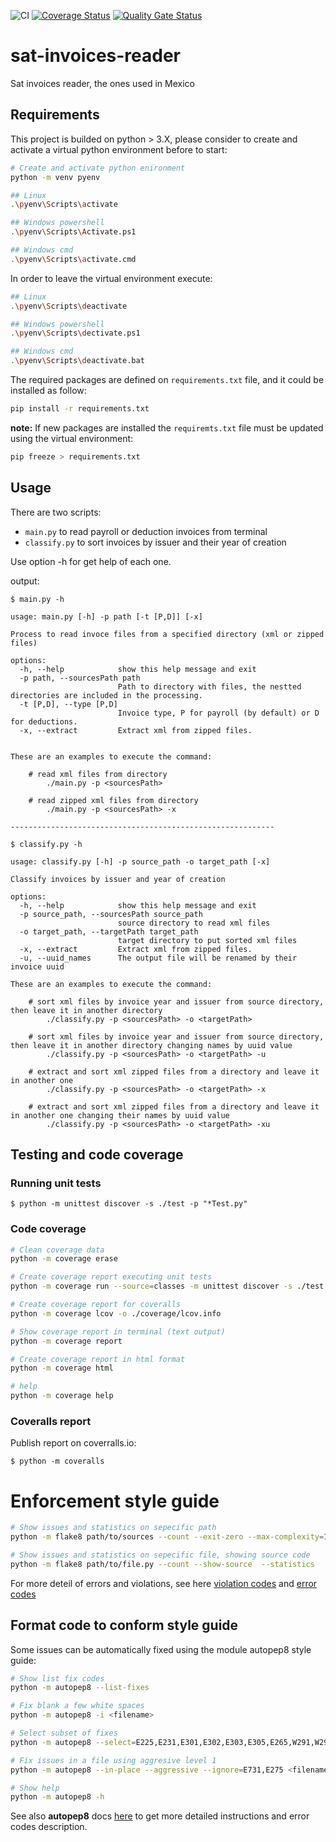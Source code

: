![CI](https://github.com/orbital-zero/sat-invoices-reader/actions/workflows/build.yml/badge.svg) [![Coverage Status](https://coveralls.io/repos/github/orbital-zero/sat-invoices-reader/badge.svg)](https://coveralls.io/github/orbital-zero/sat-invoices-reader) [![Quality Gate Status](https://sonarcloud.io/api/project_badges/measure?project=orbital-zero_sat-invoices-reader&metric=alert_status)](https://sonarcloud.io/summary/new_code?id=orbital-zero_sat-invoices-reader)


# sat-invoices-reader
Sat invoices reader, the ones used in Mexico

## Requirements

This project is builded on python > 3.X, please consider to create and activate a virtual python environment before to start:

```bash
# Create and activate python enironment
python -m venv pyenv

## Linux
.\pyenv\Scripts\activate

## Windows powershell
.\pyenv\Scripts\Activate.ps1

## Windows cmd
.\pyenv\Scripts\activate.cmd
```

In order to leave the virtual environment execute:

```bash
## Linux
.\pyenv\Scripts\deactivate

## Windows powershell
.\pyenv\Scripts\dectivate.ps1

## Windows cmd
.\pyenv\Scripts\deactivate.bat
```

The required packages are defined on `requirements.txt` file, and it could be installed as follow:

```bash
pip install -r requirements.txt
```

**note:** If new packages are installed the `requiremts.txt` file must be updated using the virtual environment:
```bash
pip freeze > requirements.txt
```


## Usage

There are two scripts:

- `main.py` to read payroll or deduction invoices from terminal
- `classify.py` to sort invoices by issuer and their year of creation

Use option -h for get help of each one.

output:
```
$ main.py -h

usage: main.py [-h] -p path [-t [P,D]] [-x]

Process to read invoce files from a specified directory (xml or zipped files)

options:
  -h, --help            show this help message and exit
  -p path, --sourcesPath path
                        Path to directory with files, the nestted directories are included in the processing.
  -t [P,D], --type [P,D]
                        Invoice type, P for payroll (by default) or D for deductions.
  -x, --extract         Extract xml from zipped files.


These are an examples to execute the command:

    # read xml files from directory
        ./main.py -p <sourcesPath>

    # read zipped xml files from directory
        ./main.py -p <sourcesPath> -x

-----------------------------------------------------------

$ classify.py -h

usage: classify.py [-h] -p source_path -o target_path [-x]

Classify invoices by issuer and year of creation

options:
  -h, --help            show this help message and exit
  -p source_path, --sourcesPath source_path
                        source directory to read xml files
  -o target_path, --targetPath target_path
                        target directory to put sorted xml files
  -x, --extract         Extract xml from zipped files.
  -u, --uuid_names      The output file will be renamed by their invoice uuid

These are an examples to execute the command:

    # sort xml files by invoice year and issuer from source directory, then leave it in another directory
        ./classify.py -p <sourcesPath> -o <targetPath>

    # sort xml files by invoice year and issuer from source directory, then leave it in another directory changing names by uuid value
        ./classify.py -p <sourcesPath> -o <targetPath> -u

    # extract and sort xml zipped files from a directory and leave it in another one
        ./classify.py -p <sourcesPath> -o <targetPath> -x

    # extract and sort xml zipped files from a directory and leave it in another one changing their names by uuid value
        ./classify.py -p <sourcesPath> -o <targetPath> -xu
```

## Testing and code coverage

### Running unit tests

    $ python -m unittest discover -s ./test -p "*Test.py"

### Code coverage

```sh
# Clean coverage data
python -m coverage erase

# Create coverage report executing unit tests
python -m coverage run --source=classes -m unittest discover -s ./test -p "*Test.py"

# Create coverage report for coveralls
python -m coverage lcov -o ./coverage/lcov.info

# Show coverage report in terminal (text output)
python -m coverage report

# Create coverage report in html format
python -m coverage html

# help
python -m coverage help

```

### Coveralls report

Publish report on coverralls.io:

    $ python -m coveralls

# Enforcement style guide

```sh
# Show issues and statistics on sepecific path
python -m flake8 path/to/sources --count --exit-zero --max-complexity=10 --max-line-length=127 --statistics

# Show issues and statistics on sepecific file, showing source code
python -m flake8 path/to/file.py --count --show-source  --statistics

```
For more deteil of errors and violations, see here [violation codes](https://flake8.pycqa.org/en/latest/user/error-codes.html) and [error codes](https://pycodestyle.pycqa.org/en/latest/intro.html#error-codes)

## Format code to conform style guide

Some issues can be automatically fixed using the module autopep8 style guide:

```sh
# Show list fix codes
python -m autopep8 --list-fixes

# Fix blank a few white spaces
python -m autopep8 -i <filename>

# Select subset of fixes
python -m autopep8 --select=E225,E231,E301,E302,E303,E305,E265,W291,W292,W293,W391,E271,E275,E306,E271,E251,E111,E117,E128,E203,F401,F811 <filename>

# Fix issues in a file using aggresive level 1
python -m autopep8 --in-place --aggressive --ignore=E731,E275 <filename>

# Show help
python -m autopep8 -h

```

See also **autopep8** docs [here](https://pypi.org/project/autopep8/) to get more detailed instructions and error codes description.
    